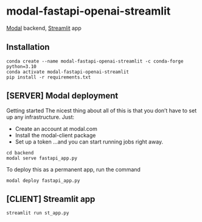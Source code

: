 # modal-fastapi-openai-streamlit
[Modal](https://modal.com/) backend, [Streamlit](https://streamlit.io/) app


## Installation

```
conda create --name modal-fastapi-openai-streamlit -c conda-forge python=3.10
conda activate modal-fastapi-openai-streamlit
pip install -r requirements.txt
```


## [SERVER] Modal deployment

Getting started
The nicest thing about all of this is that you don’t have to set up any infrastructure. Just:

- Create an account at modal.com
- Install the modal-client package
- Set up a token
…and you can start running jobs right away.

```
cd backend
modal serve fastapi_app.py
```

To deploy this as a permanent app, run the command

```
modal deploy fastapi_app.py
```

## [CLIENT] Streamlit app

```
streamlit run st_app.py
```